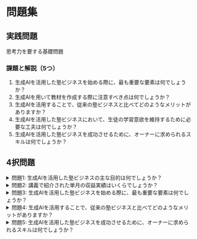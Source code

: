 # 問題集

<a id="introduction"></a>

## 実践問題
思考力を要する基礎問題
### 課題と解説（5つ）

1. 生成AIを活用した塾ビジネスを始める際に、最も重要な要素は何でしょうか？
2. 生成AIを用いて教材を作成する際に注意すべき点は何でしょうか？
3. 生成AIを活用することで、従来の塾ビジネスと比べてどのようなメリットがありますか？
4. 生成AIを活用した塾ビジネスにおいて、生徒の学習意欲を維持するために必要な工夫は何でしょうか？
5. 生成AIを活用した塾ビジネスを成功させるために、オーナーに求められるスキルは何でしょうか？

## 4択問題

<details>
<summary>問題1: 生成AIを活用した塾ビジネスの主な目的は何でしょうか？</summary>

- a. 生徒の学習意欲を高めること
- b. 教材作成の時間を短縮すること
- c. 収益を最大化すること
- d. 生徒の学力を向上させること

<details>
<summary>回答と解説</summary>

回答: d. 生徒の学力を向上させること

生成AIを活用した塾ビジネスの主な目的は、生徒の学力を向上させることです。AIを活用することで、個々の生徒に合わせた教材を効率的に作成し、生徒の理解度を高めることができます。これにより、生徒の学力向上を図ることができます。

</details>
</details>

<details>
<summary>問題2: 講義で紹介された単月の収益実績はいくらでしょうか？</summary>

- a. 500万円
- b. 800万円
- c. 1000万円
- d. 1200万円

<details>
<summary>回答と解説</summary>

回答: c. 1000万円

講義の概要では、「単月1000万円の収益実績」と明記されています。したがって、正解は1000万円となります。

</details>
</details>

<details>
<summary>問題3: 生成AIを活用した塾ビジネスを始める際に、最も重要な要素は何でしょうか？</summary>

- a. 生徒の学習意欲
- b. 教材の質
- c. 講師の指導力
- d. 塾の立地

<details>
<summary>回答と解説</summary>

回答: b. 教材の質

生成AIを活用した塾ビジネスにおいて、最も重要な要素は教材の質です。AIを用いて作成された教材は、生徒の理解度に合わせて最適化されているため、学習効果が高くなります。教材の質が高ければ、生徒の学力向上につながり、塾ビジネスの成功に大きく影響します。

</details>
</details>

<details>
<summary>問題4: 生成AIを活用することで、従来の塾ビジネスと比べてどのようなメリットがありますか？</summary>

- a. 生徒の学習意欲が高まる
- b. 講師の負担が軽減される
- c. 教材作成の時間が短縮される
- d. 塾の立地選びが容易になる

<details>
<summary>回答と解説</summary>

回答: c. 教材作成の時間が短縮される

生成AIを活用することで、教材作成の時間を大幅に短縮できます。AIが自動的に教材を生成するため、講師が手作業で教材を作成する必要がなくなります。これにより、講師は生徒の指導により多くの時間を割くことができ、塾ビジネスの効率化につながります。

</details>
</details>

<details>
<summary>問題5: 生成AIを活用した塾ビジネスを成功させるために、オーナーに求められるスキルは何でしょうか？</summary>

- a. プログラミングスキル
- b. 営業スキル
- c. 教育に関する知識
- d. デザインスキル

<details>
<summary>回答と解説</summary>

回答: c. 教育に関する知識

生成AIを活用した塾ビジネスを成功させるために、オーナーには教育に関する知識が求められます。AIを用いて作成された教材が、生徒の学力向上に効果的であるかを判断するには、教育に関する専門知識が必要不可欠です。また、生徒の学習状況を適切に把握し、必要に応じて指導方法を改善していく能力も重要です。

</details>
</details>